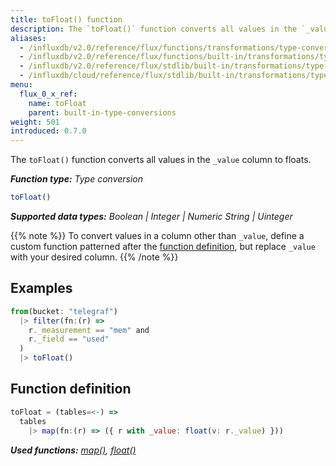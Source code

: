 ```yaml
---
title: toFloat() function
description: The `toFloat()` function converts all values in the `_value` column to floats.
aliases:
  - /influxdb/v2.0/reference/flux/functions/transformations/type-conversions/tofloat
  - /influxdb/v2.0/reference/flux/functions/built-in/transformations/type-conversions/tofloat/
  - /influxdb/v2.0/reference/flux/stdlib/built-in/transformations/type-conversions/tofloat/
  - /influxdb/cloud/reference/flux/stdlib/built-in/transformations/type-conversions/tofloat/
menu:
  flux_0_x_ref:
    name: toFloat
    parent: built-in-type-conversions
weight: 501
introduced: 0.7.0
---
```


The `toFloat()` function converts all values in the `_value` column to floats.

_**Function type:** Type conversion_  

```js
toFloat()
```

_**Supported data types:** Boolean | Integer | Numeric String | Uinteger_

{{% note %}}
To convert values in a column other than `_value`, define a custom function
patterned after the [function definition](#function-definition),
but replace `_value` with your desired column.
{{% /note %}}

## Examples
```js
from(bucket: "telegraf")
  |> filter(fn:(r) =>
    r._measurement == "mem" and
    r._field == "used"
  )
  |> toFloat()
```

## Function definition
```js
toFloat = (tables=<-) =>
  tables
    |> map(fn:(r) => ({ r with _value: float(v: r._value) }))
```

_**Used functions:**
[map()](/influxdb/v2.0/reference/flux/stdlib/built-in/transformations/map),
[float()](/influxdb/v2.0/reference/flux/stdlib/built-in/transformations/type-conversions/float)_
